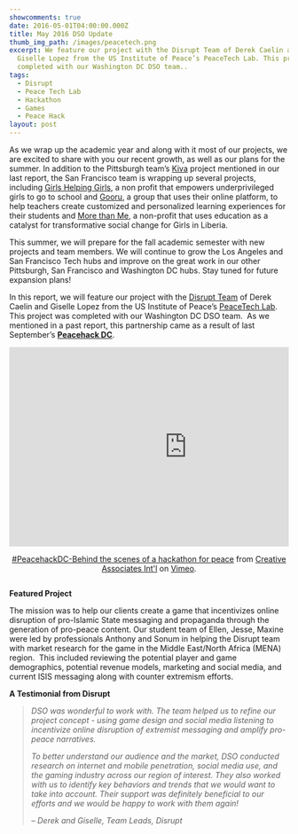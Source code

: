 ```yaml
---
showcomments: true
date: 2016-05-01T04:00:00.000Z
title: May 2016 DSO Update
thumb_img_path: /images/peacetech.png
excerpt: We feature our project with the Disrupt Team of Derek Caelin and
  Giselle Lopez from the US Institute of Peace’s PeaceTech Lab. This project was
  completed with our Washington DC DSO team..
tags:
  - Disrupt
  - Peace Tech Lab
  - Hackathon
  - Games
  - Peace Hack
layout: post
---
```

As we wrap up the academic year and along with it most of our projects, we are excited to share with you our recent growth, as well as our plans for the summer. In addition to the Pittsburgh team’s [Kiva](http://www.kiva.org/) project mentioned in our last report, the San Francisco team is wrapping up several projects, including [Girls Helping Girls](http://girlshelpinggirls.ca/), a non profit that empowers underprivileged girls to go to school and [Gooru](http://www.gooru.org/), a group that uses their online platform, to help teachers create customized and personalized learning experiences for their students and [More than Me](https://morethanme.org/), a non-profit that uses education as a catalyst for transformative social change for Girls in Liberia.  

This summer, we will prepare for the fall academic semester with new projects and team members. We will continue to grow the Los Angeles and San Francisco Tech hubs and improve on the great work in our other Pittsburgh, San Francisco and Washington DC hubs. Stay tuned for future expansion plans!

In this report, we will feature our project with the [Disrupt Team](https://www.dsoglobal.org/posts/disrupt/) of Derek Caelin and Giselle Lopez from the US Institute of Peace’s [PeaceTech Lab](http://www.peacetechlab.org/about). This project was completed with our Washington DC DSO team.  As we mentioned in a past report, this partnership came as a result of last September’s **[Peacehack DC](https://vimeo.com/147601225)**.

<div id="embedvunei" align="center" style="width: 100%; overflow-y: hidden;" class="wcustomhtml"><iframe src="https://player.vimeo.com/video/147601225?title=0&byline=0&portrait=0" width="640" height="360" frameborder="0" allow="autoplay; fullscreen" allowfullscreen></iframe><p><a href="https://vimeo.com/147601225">#PeacehackDC-Behind the scenes of a hackathon for peace</a> from <a href="https://vimeo.com/creativeassociates">Creative Associates Int&#039;l</a> on <a href="https://vimeo.com">Vimeo</a>.</p></div>

**Featured Project**

The mission was to help our clients create a game that incentivizes online disruption of pro-Islamic State messaging and propaganda through the generation of pro-peace content. Our student team of Ellen, Jesse, Maxine were led by professionals Anthony and Sonum in helping the Disrupt team with market research for the game in the Middle East/North Africa (MENA) region.  This included reviewing the potential player and game demographics, potential revenue models, marketing and social media, and current ISIS messaging along with counter extremism efforts.

**A Testimonial from Disrupt**

> *DSO was wonderful to work with. The team helped us to refine our project concept - using game design and social media listening to incentivize online disruption of extremist messaging and amplify pro-peace narratives.*
>
> *To better understand our audience and the market, DSO conducted research on internet and mobile penetration, social media use, and the gaming industry across our region of interest. They also worked with us to identify key behaviors and trends that we would want to take into account. Their support was definitely beneficial to our efforts and we would be happy to work with them again!*
>
> *– Derek and Giselle, Team Leads, Disrupt*